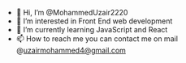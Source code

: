 - 👋 Hi, I’m @MohammedUzair2220
- 👀 I’m interested in Front End web development
- 🌱 I’m currently learning JavaScript and React
- 📫 How to reach me you can contact me on mail @uzairmohammed4@gmail.com

<!---
MohammedUzair2220/MohammedUzair2220 is a ✨ special ✨ repository because its `README.md` (this file) appears on your GitHub profile.
You can click the Preview link to take a look at your changes.
--->
